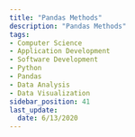 ```yaml
---
title: "Pandas Methods"
description: "Pandas Methods"
tags:
- Computer Science
- Application Development
- Software Development
- Python
- Pandas
- Data Analysis
- Data Visualization
sidebar_position: 41
last_update:
  date: 6/13/2020
---
```



